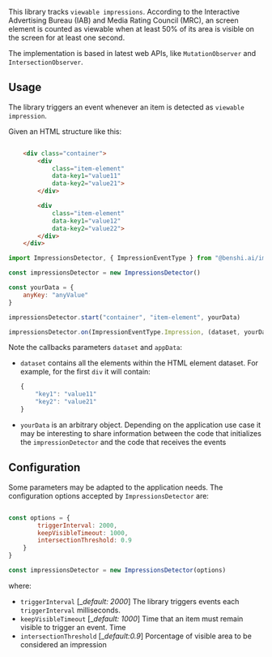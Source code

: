 This library tracks `viewable impressions`. According to the Interactive Advertising Bureau (IAB) and Media Rating Council (MRC), an screen element is counted as viewable when at least 50% of its area is visible on the screen for at least one second.

The implementation is based in latest web APIs, like `MutationObserver` and `IntersectionObserver`.

## Usage
The library triggers an event whenever an item is detected as `viewable impression`. 

Given an HTML structure like this:
```html

    <div class="container">
        <div 
            class="item-element" 
            data-key1="value11"
            data-key2="value21">
        </div>

        <div 
            class="item-element" 
            data-key1="value12"
            data-key2="value22">
        </div>
    </div>
```


```js
import ImpressionsDetector, { ImpressionEventType } from "@benshi.ai/impressions-detector";

const impressionsDetector = new ImpressionsDetector()

const yourData = {
    anyKey: "anyValue"
}

impressionsDetector.start("container", "item-element", yourData)

impressionsDetector.on(ImpressionEventType.Impression, (dataset, yourData) => { /* ... */}
```

Note the callbacks parameters `dataset` and `appData`:
* `dataset` contains all the elements within the HTML element dataset. For example, for the first `div` it will contain:
    ```js 
    {
        "key1": "value11"
        "key2": "value21"
    }
    ```
* `yourData` is an arbitrary object. Depending on the application use case it may be interesting to share information between the code that initializes the `impressionDetector` and the code that receives the events


## Configuration
Some parameters may be adapted to the application needs. The configuration options accepted by `ImpressionsDetector` are:

```js

const options = {
        triggerInterval: 2000,
        keepVisibleTimeout: 1000,
        intersectionThreshold: 0.9
    }
}

const impressionsDetector = new ImpressionsDetector(options)
```

where:

* `triggerInterval` [__default: 2000_] The library triggers events each `triggerInterval` milliseconds.
* `keepVisibleTimeout` [__default: 1000_] Time that an item must remain visible to trigger an event. Time 
* `intersectionThreshold` [__default:0.9_] Porcentage of visible area to be considered an impression
